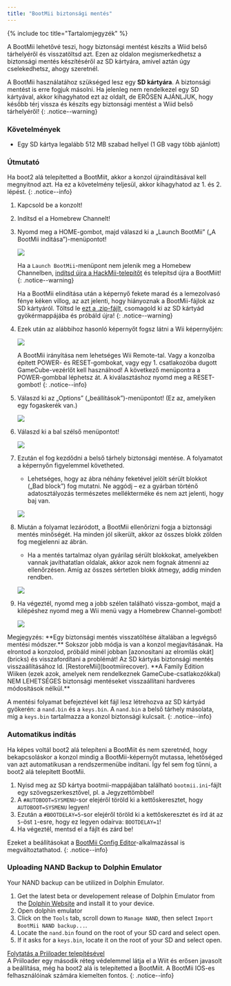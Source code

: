 ```yaml
---
title: "BootMii biztonsági mentés"
---
```


{% include toc title="Tartalomjegyzék" %}

A BootMii lehetővé teszi, hogy biztonsági mentést készíts a Wiid belső tárhelyéről és visszatöltsd azt. Ezen az oldalon megismerkedhetsz a biztonsági mentés készítéséről az SD kártyára, amivel aztán úgy cselekedhetsz, ahogy szeretnél.

A BootMii használatához szükséged lesz egy **SD kártyára**. A biztonsági mentést is erre fogjuk másolni. Ha jelenleg nem rendelkezel egy SD kártyával, akkor kihagyhatod ezt az oldalt, de ERŐSEN AJÁNLJUK, hogy később térj vissza és készíts egy biztonsági mentést a Wiid belső tárhelyéről!
{: .notice--warning}

### Követelmények

* Egy SD kártya legalább 512 MB szabad hellyel (1 GB vagy több ajánlott)

### Útmutató

Ha boot2 alá telepítetted a BootMiit, akkor a konzol újraindításával kell megnyitnod azt. Ha ez a követelmény teljesül, akkor kihagyhatod az 1. és 2. lépést.
{: .notice--info}

1. Kapcsold be a konzolt!
1. Indítsd el a Homebrew Channelt!
1. Nyomd meg a HOME-gombot, majd válaszd ki a „Launch BootMii” („A BootMii indítása”)-menüpontot!

    ![](/images/bootmii/BootMii_HBC.png)

    Ha a `Launch BootMii`-menüpont nem jelenik meg a Homebew Channelben, [indítsd újra a HackMii-telepítőt](hackmii) és telepítsd újra a BootMiit!
    {: .notice--warning}

    Ha a BootMii elindítása után a képernyő fekete marad és a lemezolvasó fénye kéken villog, az azt jelenti, hogy hiányoznak a BootMii-fájlok az SD kártyáról. Töltsd le [ezt a .zip-fájlt](/assets/files/bootmii_sd_files.zip), csomagold ki az SD kártyád gyökérmappájába és próbáld újra!
    {: .notice--warning}

1. Ezek után az alábbihoz hasonló képernyőt fogsz látni a Wii képernyőjén:

    ![](/images/bootmii/BootMii_Main.png)

    A BootMii irányítása nem lehetséges Wii Remote-tal. Vagy a konzolba épített POWER- és RESET-gombokat, vagy egy 1. csatlakozóba dugott GameCube-vezérlőt kell használnod! A következő menüpontra a POWER-gombbal léphetsz át. A kiválasztáshoz nyomd meg a RESET-gombot!
    {: .notice--info}

1. Válaszd ki az „Options” („beállítások”)-menüpontot! (Ez az, amelyiken egy fogaskerék van.)

    ![](/images/bootmii/BootMii_Gears.png)

1. Válaszd ki a bal szélső menüpontot!

    ![](/images/bootmii/BootMii_Backup.png)

1. Ezután el fog kezdődni a belső tárhely biztonsági mentése. A folyamatot a képernyőn figyelemmel követheted.
    + Lehetséges, hogy az ábra néhány feketével jelölt sérült blokkot („Bad block”) fog mutatni. Ne aggódj – ez a gyárban történő adatosztályozás természetes mellékterméke és nem azt jelenti, hogy baj van.

    ![](/images/bootmii/BootMii_NAND_Backup.png)

1. Miután a folyamat lezáródott, a BootMii ellenőrizni fogja a biztonsági mentés minőségét. Ha minden jól sikerült, akkor az összes blokk zölden fog megjelenni az ábrán.
    + Ha a mentés tartalmaz olyan gyárilag sérült blokkokat, amelyekben vannak javíthatatlan oldalak, akkor azok nem fognak átmenni az ellenőrzésen. Amíg az összes sértetlen blokk átmegy, addig minden rendben.

    ![](/images/bootmii/BootMii_NAND_Backup_Verify.png)

1. Ha végeztél, nyomd meg a jobb szélen található vissza-gombot, majd a kilépéshez nyomd meg a Wii menü vagy a Homebrew Channel-gombot!

    ![](/images/bootmii/BootMii_Return.png)

<div id="restore-notice" class="notice" markdown="1">
Megjegyzés: **Egy biztonsági mentés visszatöltése általában a legvégső mentési módszer.** Sokszor jobb módja is van a konzol megjavításának.
Ha elrontod a konzolod, próbáld minél jobban [azonosítani az elromlás okát](bricks) és visszafordítani a problémát!
Az SD kártyás biztonsági mentés visszaállításához ld. [RestoreMii](bootmiirecover). **A Family Edition Wiiken (ezek azok, amelyek nem rendelkeznek GameCube-csatlakozókkal) NEM LEHETSÉGES biztonsági mentéseket visszaállítani hardveres módosítások nélkül.**
</div>

A mentési folyamat befejeztével két fájl lesz létrehozva az SD kártyád gyökerén: a `nand.bin` és a `keys.bin`. A `nand.bin` a belső tárhely másolata, míg a `keys.bin` tartalmazza a konzol biztonsági kulcsait.
{: .notice--info}

### Automatikus indítás

Ha képes voltál boot2 alá telepíteni a BootMiit és nem szeretnéd, hogy bekapcsoláskor a konzol mindig a BootMii-képernyőt mutassa, lehetőséged van azt automatikusan a rendszermenübe indítani. Így fel sem fog tűnni, a boot2 alá telepített BootMii.

1. Nyisd meg az SD kártya bootmii-mappájában található `bootmii.ini`-fájlt egy szövegszerkesztővel, pl. a Jegyzettömbbel!
1. A `#AUTOBOOT=SYSMENU`-sor elejéről töröld ki a kettőskeresztet, hogy `AUTOBOOT=SYSMENU` legyen!
1. Ezután a `#BOOTDELAY=5`-sor elejéről töröld ki a kettőskeresztet és írd át az `5`-öst `1`-esre, hogy ez legyen odaírva: `BOOTDELAY=1`!
1. Ha végeztél, mentsd el a fájlt és zárd be!

Ezeket a beállításokat a [BootMii Config Editor](https://oscwii.org/library/app/BootMiiConfigurationEditor)-alkalmazással is megváltoztathatod.
{: .notice--info}

### Uploading NAND Backup to Dolphin Emulator

Your NAND backup can be utilized in Dolphin Emulator.

1. Get the latest beta or developement release of Dolphin Emulator from the [Dolphin Website](https://dolphin-emu.org/) and install it to your device.
1. Open dolphin emulator
1. Click on the `Tools` tab, scroll down to `Manage NAND`, then select `Import BootMii NAND backup...`.
1. Locate the `nand.bin` found on the root of your SD card and select open.
1. If it asks for a `keys.bin`, locate it on the root of your SD and select open.

[Folytatás a Priiloader telepítésével](priiloader)<br> A Priiloader egy második réteg védelemmel látja el a Wiit és erősen javasolt a beállítása, még ha boot2 alá is telepítetted a BootMiit. A BootMii IOS-es felhasználóinak számára kiemelten fontos.
{: .notice--info}
